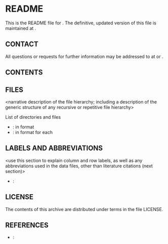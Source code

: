 README 
======

This is the README file for <publication or study>.  The definitive, updated version of this file is maintained at <url>.  

## CONTACT

All questions or requests for further information may be addressed to <author> at <email address> or <affiliation>.  

## CONTENTS

<Narrative description of contents> 

## FILES
<narrative description of the file hierarchy; including a description of the generic structure of any recursive or repetitive file hierarchy> 

List of directories and files
* <filename instance> : <contents> in <format> format 
* <filename pattern> : <contents> in <format> format for each <iteration>
 
## LABELS AND ABBREVIATIONS

<use this section to explain column and row labels, as well as any abbreviations used in the data files, other than literature citations (next section)>

* <abbrev1> : <explanation1>

## LICENSE

The contents of this archive are distributed under terms in the file LICENSE.  

## REFERENCES

<use this section to list any references cited in the data files> 

* <citation code> : <bibliographic entry> 
